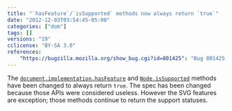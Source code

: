 ```yaml
---
title: "`hasFeature`/`isSupported` methods now always return `true`"
date: "2012-12-03T03:54:45-05:00"
categories: ["dom"]
tags: []
versions: "19"
cclicense: "BY-SA 3.0"
references:
    "https://bugzilla.mozilla.org/show_bug.cgi?id=801425": "Bug 801425 – Make hasFeature() and isSupported() always return true"
---
```

The [`document.implementation.hasFeature`](https://developer.mozilla.org/en-US/docs/Web/API/document.implementation.hasFeature) and [`Node.isSupported`](https://developer.mozilla.org/en-US/docs/Web/API/Node.isSupported) methods have been changed to always return `true`. The spec has been changed because those APIs were considered useless. However the SVG features are exception; those methods continue to return the support statuses.
